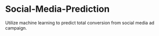 # Social-Media-Prediction
Utilize machine learning to predict total conversion from social media ad campaign.
